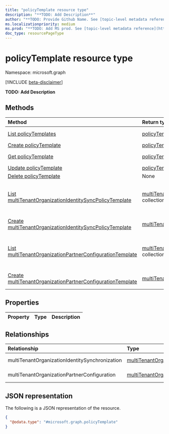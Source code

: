 ```yaml
---
title: "policyTemplate resource type"
description: "**TODO: Add Description**"
author: "**TODO: Provide Github Name. See [topic-level metadata reference](https://aka.ms/msgo?pagePath=Document-APIs/Guidelines/Metadata)**"
ms.localizationpriority: medium
ms.prod: "**TODO: Add MS prod. See [topic-level metadata reference](https://aka.ms/msgo?pagePath=Document-APIs/Guidelines/Metadata)**"
doc_type: resourcePageType
---
```


# policyTemplate resource type

Namespace: microsoft.graph

[!INCLUDE [beta-disclaimer](../../includes/beta-disclaimer.md)]

**TODO: Add Description**

## Methods
|Method|Return type|Description|
|:---|:---|:---|
|[List policyTemplates](../api/crosstenantaccesspolicy-list-templates.md)|[policyTemplate](../resources/policytemplate.md) collection|Get a list of the [policyTemplate](../resources/policytemplate.md) objects and their properties.|
|[Create policyTemplate](../api/crosstenantaccesspolicy-post-templates.md)|[policyTemplate](../resources/policytemplate.md)|Create a new [policyTemplate](../resources/policytemplate.md) object.|
|[Get policyTemplate](../api/policytemplate-get.md)|[policyTemplate](../resources/policytemplate.md)|Read the properties and relationships of a [policyTemplate](../resources/policytemplate.md) object.|
|[Update policyTemplate](../api/policytemplate-update.md)|[policyTemplate](../resources/policytemplate.md)|Update the properties of a [policyTemplate](../resources/policytemplate.md) object.|
|[Delete policyTemplate](../api/crosstenantaccesspolicy-delete-templates.md)|None|Delete a [policyTemplate](../resources/policytemplate.md) object.|
|[List multiTenantOrganizationIdentitySyncPolicyTemplate](../api/policytemplate-list-multitenantorganizationidentitysynchronization.md)|[multiTenantOrganizationIdentitySyncPolicyTemplate](../resources/multitenantorganizationidentitysyncpolicytemplate.md) collection|Get the multiTenantOrganizationIdentitySyncPolicyTemplate resources from the multiTenantOrganizationIdentitySynchronization navigation property.|
|[Create multiTenantOrganizationIdentitySyncPolicyTemplate](../api/policytemplate-post-multitenantorganizationidentitysynchronization.md)|[multiTenantOrganizationIdentitySyncPolicyTemplate](../resources/multitenantorganizationidentitysyncpolicytemplate.md)|Create a new multiTenantOrganizationIdentitySyncPolicyTemplate object.|
|[List multiTenantOrganizationPartnerConfigurationTemplate](../api/policytemplate-list-multitenantorganizationpartnerconfiguration.md)|[multiTenantOrganizationPartnerConfigurationTemplate](../resources/multitenantorganizationpartnerconfigurationtemplate.md) collection|Get the multiTenantOrganizationPartnerConfigurationTemplate resources from the multiTenantOrganizationPartnerConfiguration navigation property.|
|[Create multiTenantOrganizationPartnerConfigurationTemplate](../api/policytemplate-post-multitenantorganizationpartnerconfiguration.md)|[multiTenantOrganizationPartnerConfigurationTemplate](../resources/multitenantorganizationpartnerconfigurationtemplate.md)|Create a new multiTenantOrganizationPartnerConfigurationTemplate object.|

## Properties
|Property|Type|Description|
|:---|:---|:---|

## Relationships
|Relationship|Type|Description|
|:---|:---|:---|
|multiTenantOrganizationIdentitySynchronization|[multiTenantOrganizationIdentitySyncPolicyTemplate](../resources/multitenantorganizationidentitysyncpolicytemplate.md)|**TODO: Add Description**|
|multiTenantOrganizationPartnerConfiguration|[multiTenantOrganizationPartnerConfigurationTemplate](../resources/multitenantorganizationpartnerconfigurationtemplate.md)|**TODO: Add Description**|

## JSON representation
The following is a JSON representation of the resource.
<!-- {
  "blockType": "resource",
  "keyProperty": "id",
  "@odata.type": "microsoft.graph.policyTemplate",
  "openType": false
}
-->
``` json
{
  "@odata.type": "#microsoft.graph.policyTemplate"
}
```

